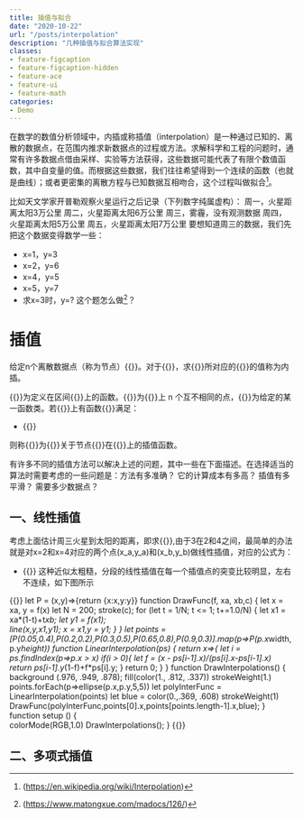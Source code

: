 ```yaml
---
title: 插值与拟合
date: "2020-10-22"
url: "/posts/interpolation"
description: "几种插值与拟合算法实现"
classes:
- feature-figcaption
- feature-figcaption-hidden
- feature-ace
- feature-ui
- feature-math
categories:
- Demo
---
```

在数学的数值分析领域中，内插或称插值（interpolation）是一种通过已知的、离散的数据点，在范围内推求新数据点的过程或方法。求解科学和工程的问题时，通常有许多数据点借由采样、实验等方法获得，这些数据可能代表了有限个数值函数，其中自变量的值。而根据这些数据，我们往往希望得到一个连续的函数（也就是曲线）；或者更密集的离散方程与已知数据互相吻合，这个过程叫做拟合[^1]。

[^1]:(https://en.wikipedia.org/wiki/Interpolation)
<!--more-->

比如天文学家开普勒观察火星运行之后记录（下列数字纯属虚构）：
周一，火星距离太阳3万公里
周二，火星距离太阳6万公里
周三，雾霾，没有观测数据
周四，火星距离太阳5万公里
周五，火星距离太阳7万公里
要想知道周三的数据，我们先把这个数据变得数学一些：
- x=1，y=3
- x=2，y=6
- x=4，y=5
- x=5，y=7
- 求x=3时，y=?
这个题怎么做[^2]？
[^2]:(https://www.matongxue.com/madocs/126/)


# 插值

给定n个离散数据点（称为节点）{{<math>}} (x_{k},y_{k}) k=1,2,...,n{{</math>}}。对于{{<math>}}x,(x\neq x_{k},k=1,2,...n){{</math>}}，求{{<math>}}x{{</math>}}所对应的{{<math>}}y{{</math>}}的值称为内插。

{{<math>}}f(x){{</math>}}为定义在区间{{<math>}}[a,b]{{</math>}}上的函数。{{<math>}}x_{1},x_{2},x_{3}...x_{n}{{</math>}}为{{<math>}}[a,b]{{</math>}}上 n 个互不相同的点，{{<math>}}G{{</math>}}为给定的某一函数类。若{{<math>}}G{{</math>}}上有函数{{<math>}}g(x){{</math>}}满足：

- {{<math>}}g(x_{i})=f(x_{i}),k=1,2,...n{{</math>}}

则称{{<math>}}g(x){{</math>}}为{{<math>}}f(x){{</math>}}关于节点{{<math>}}x_{1},x_{2},x_{3}...x_{n}{{</math>}}在{{<math>}}G{{</math>}}上的插值函数。

有许多不同的插值方法可以解决上述的问题，其中一些在下面描述。在选择适当的算法时需要考虑的一些问题是：方法有多准确？ 它的计算成本有多高？ 插值有多平滑？ 需要多少数据点？

## 一、线性插值

考虑上面估计周三火星到太阳的距离，即求{{<math>}}f(3){{</math>}},由于3在2和4之间，最简单的办法就是对x=2和x=4对应的两个点(x_a,y_a)和(x_b,y_b)做线性插值，对应的公式为：
- {{<math>}}y=y_a+(y_b-y_a) * \frac{x-x_a}{x_b-x_a}{{</math>}}
这种近似太粗糙，分段的线性插值在每一个插值点的突变比较明显，左右不连续，如下图所示

{{<p5js id=interpolation defaultFold=true >}}
let  P = (x,y)=>{return {x:x,y:y}}
function DrawFunc(f, xa, xb,c)
{
    let x = xa, y = f(x)
    let N = 200;
    stroke(c);
    for (let t = 1/N; t <= 1; t+=1.0/N)
    {
        let x1 = xa*(1-t)+t*xb;
        let y1 = f(x1);       
        line(x,y,x1,y1);
        x = x1,y = y1;
    }
}
let points = [P(0.05,0.4),P(0.2,0.2),P(0.3,0.5),P(0.65,0.8),P(0.9,0.3)].map(p=>P(p.x*width,p.y*height))
function LinearInterpolation(ps)
{
  return x=>{
    let i = ps.findIndex(p=>p.x > x)
    if(i > 0){
      let f = (x - ps[i-1].x)/(ps[i].x-ps[i-1].x)
      return ps[i-1].y*(1-f)+f*ps[i].y;
    }
    return 0;
  }
}
function DrawInterpolations()
{
  background (.976, .949, .878);
  fill(color(1., .812, .337))
  strokeWeight(1.)
  points.forEach(p=>ellipse(p.x,p.y,5,5))
  let polyInterFunc = LinearInterpolation(points)
  let blue = color(0.,.369, .608)
  strokeWeight(1)
  DrawFunc(polyInterFunc,points[0].x,points[points.length-1].x,blue);
} 
function setup () {  
  colorMode(RGB,1.0)
  DrawInterpolations();
}
{{</p5js>}}
## 二、多项式插值


